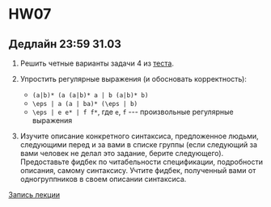 # HW07

## Дедлайн 23:59 31.03

1. Решить четные варианты задачи 4 из [теста](https://drive.google.com/file/d/16VJs2T40MgqVo69k62Pw__P6bRV28iFU/view?usp=sharing).

2. Упростить регулярные выражения (и обосновать корректность):
   * `(a|b)* (a (a|b)* a | b (a|b)* b)`
   * `\eps | a (a | ba)* (\eps | b)`
   * `\eps | e e* | f f*`, где `e`, `f` --- произвольные регулярные выражения

3. Изучите описание конкретного синтаксиса, предложенное людьми, следующими перед и за вами в списке группы (если следующий за вами человек не делал это задание, берите следующего). Предоставьте фидбек по читабельности спецификации, подробности описания, самому синтаксису. Учтите фидбек, полученный вами от одногруппников в своем описании синтаксиса.


[Запись лекции](https://drive.google.com/file/d/1y6mZSQJ5m59JKoxbUFC2ZO3e50_hIMqJ/view?usp=sharing)



